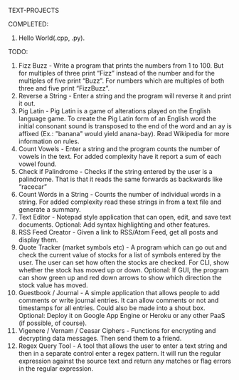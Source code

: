 TEXT-PROJECTS

COMPLETED:
1. Hello World(.cpp, .py).

TODO:
1. Fizz Buzz - Write a program that prints the numbers from 1 to 100. But for multiples of three 
print “Fizz” instead of the number and for the multiples of five print “Buzz”. For numbers which 
are multiples of both three and five print “FizzBuzz”.
2. Reverse a String - Enter a string and the program will reverse it and print it out.
3. Pig Latin - Pig Latin is a game of alterations played on the English language game. To create 
the Pig Latin form of an English word the initial consonant sound is transposed to the end of the 
word and an ay is affixed (Ex.: "banana" would yield anana-bay). Read Wikipedia for more 
information on rules.
4. Count Vowels - Enter a string and the program counts the number of vowels in the text. For 
added complexity have it report a sum of each vowel found.
5. Check if Palindrome - Checks if the string entered by the user is a palindrome. That is that it 
reads the same forwards as backwards like “racecar”
6. Count Words in a String - Counts the number of individual words in a string. For added 
complexity read these strings in from a text file and generate a summary.
7. Text Editor - Notepad style application that can open, edit, and save text documents. 
Optional: Add syntax highlighting and other features.
8. RSS Feed Creator - Given a link to RSS/Atom Feed, get all posts and display them.
9. Quote Tracker (market symbols etc) - A program which can go out and check the current value of 
stocks for a list of symbols entered by the user. The user can set how often the stocks are 
checked. For CLI, show whether the stock has moved up or down. Optional: If GUI, the program can 
show green up and red down arrows to show which direction the stock value has moved.
10. Guestbook / Journal - A simple application that allows people to add comments or write 
journal entries. It can allow comments or not and timestamps for all entries. Could also be made 
into a shout box. Optional: Deploy it on Google App Engine or Heroku or any other PaaS
(if possible, of course).
11. Vigenere / Vernam / Ceasar Ciphers - Functions for encrypting and decrypting data messages. 
Then send them to a friend.
12. Regex Query Tool - A tool that allows the user to enter a text string and then in a separate 
control enter a regex pattern. It will run the regular expression against the source text and 
return any matches or flag errors in the regular expression.
